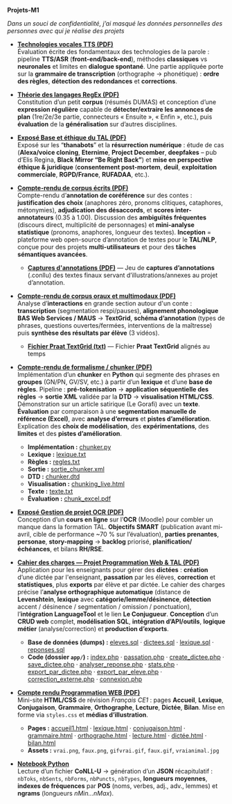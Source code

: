 **Projets-M1**

*Dans un souci de confidentialité, j’ai masqué les données personnelles des personnes avec qui je réalise des projets*

- [**Technologies vocales TTS (PDF)**](./projetsM1/technologies_vocales_examen_final_individuel.pdf)  
  Évaluation écrite des fondamentaux des technologies de la parole : pipeline **TTS/ASR** (**front-end/back-end**), méthodes **classiques** vs **neuronales** et limites en **dialogue spontané**. Une partie appliquée porte sur la **grammaire de transcription** (orthographe → phonétique) : **ordre des règles**, **détection des redondances** et **corrections**.

- [**Théorie des langages RegEx (PDF)**](./projetsM1/théorie_des_langages_devoir_maison_individuel.pdf)  
  Constitution d’un petit **corpus** (résumés DUMAS) et conception d’une **expression régulière** capable de **détecter/extraire les annonces de plan** (1re/2e/3e partie, connecteurs « Ensuite », « Enfin », etc.), puis **évaluation** de la **généralisation** sur d’autres disciplines.

- [**Exposé Base et éthique du TAL (PDF)**](./projetsM1/bases_ethique_TAL_Projet.pdf)  
  Exposé sur les “**thanabots**” et la **résurrection numérique** : étude de cas (**Alexa/voice cloning**, **Eternime**, **Project December**, **deepfakes** – pub d’Elis Regina, **Black Mirror “Be Right Back”**) et **mise en perspective éthique & juridique** (**consentement post-mortem**, **deuil**, **exploitation commerciale**, **RGPD/France**, **RUFADAA**, etc.).

- [**Compte-rendu de corpus écrits (PDF)**](./projetsM1/corpus_ecrits_inception_projet.pdf)  
  Compte-rendu d’**annotation de coréférence** sur des contes : **justification des choix** (anaphores zéro, pronoms clitiques, cataphores, métonymies), **adjudication des désaccords**, et **scores inter-annotateurs** (0.35 à 1.00). Discussion des **ambiguïtés fréquentes** (discours direct, multiplicité de personnages) et **mini-analyse statistique** (pronoms, anaphores, longueur des textes). **Inception** = plateforme web open-source d’annotation de textes pour le **TAL/NLP**, conçue pour des projets **multi-utilisateurs** et pour des **tâches sémantiques avancées**.  
  - [**Captures d'annotations (PDF)**](./projetsM1/captures_ecran_textes_finaux.pdf) — Jeu de **captures d’annotations** (.conllu) des textes finaux servant d’illustrations/annexes au projet d’annotation.

- [**Compte-rendu de corpus oraux et multimodaux (PDF)**](./projetsM1/corpus_oraux_projet.pdf)  
  Analyse d’**interactions** en grande section autour d'un conte : **transcription** (segmentation respi/pauses), **alignement phonologique** **BAS Web Services / MAUS** → **TextGrid**, **schéma d’annotation** (types de phrases, questions ouvertes/fermées, interventions de la maîtresse) puis **synthèse des résultats par élève** (3 vidéos).  
  - [**Fichier Praat TextGrid (txt)**](./projetsM1/exemple_textgrid_praat_104C0005merged__2_.txt) — Fichier **Praat TextGrid** alignés au temps

- [**Compte-rendu de formalisme / chunker (PDF)**](./projetsM1/compterendu_chunker_formalisme_individuel.pdf)  
  Implémentation d’un **chunker** en **Python** qui segmente des phrases en **groupes** (GN/PN, GV/SV, etc.) à partir d’un **lexique** et d’une **base de règles**. Pipeline : **pré-tokenisation** → **application séquentielle des règles** → **sortie XML** validée par la **DTD** → **visualisation HTML/CSS**. Démonstration sur un article satirique (Le Gorafi) avec un **texte**. **Évaluation** par comparaison à une **segmentation manuelle de référence (Excel)**, avec **analyse d’erreurs** et **pistes d’amélioration**. Explication des **choix de modélisation**, des **expérimentations**, des **limites** et des **pistes d’amélioration**.  
  - **Implémentation :** [chunker.py](./projetsM1/chunker.py)  
  - **Lexique :** [lexique.txt](./projetsM1/lexique.txt)  
  - **Règles :** [regles.txt](./projetsM1/regles.txt)  
  - **Sortie :** [sortie_chunker.xml](./projetsM1/sortie_chunker.xml)  
  - **DTD :** [chunker.dtd](./projetsM1/chunker.dtd)  
  - **Visualisation :** [chunking_live.html](./projetsM1/chunking_live.html)  
  - **Texte :** [texte.txt](./projetsM1/texte.txt)  
  - **Évaluation :** [chunk_excel.pdf](./projetsM1/chunk_excel.pdf)

- [**Exposé Gestion de projet OCR (PDF)**](./projetsM1/gestiondeprojet_OCR.pdf)  
  Conception d’un **cours en ligne** sur l’**OCR** (Moodle) pour combler un manque dans la formation TAL. **Objectifs SMART** (publication avant mi-avril, cible de performance ~70 % sur l’évaluation), **parties prenantes**, **personae**, **story-mapping** → **backlog** priorisé, **planification/échéances**, et bilans **RH/RSE**.

- [**Cahier des charges — Projet Programmation Web & TAL (PDF)**](./projetsM1/Compte%20rendu%20.pdf)  
  Application pour les enseignants pour gérer des **dictées** : **création** d’une dictée par l'enseignant, **passation** par les élèves, **correction** et **statistiques**, plus **exports** par élève et par dictée. Le cahier des charges précise l’**analyse orthographique automatique** (distance de **Levenshtein**, **lexique** avec **catégorie/lemme/désinence**, **détection** accent / désinence / segmentation / omission / ponctuation), l’**intégration LanguageTool** et le lien **Le Conjugueur**. **Conception** d’un **CRUD web** complet, **modélisation SQL**, **intégration d’API/outils**, **logique métier** (analyse/correction) et **production d’exports**.  
  - **Base de données (dumps) :** [eleves.sql](./projetsM1/eleves%20(1).sql) · [dictees.sql](./projetsM1/dictees%20(2).sql) · [lexique.sql](./projetsM1/lexique%20(2).sql) · [reponses.sql](./projetsM1/reponses%20(1).sql)  
  - **Code (dossier `app/`) :** [index.php](./projetsM1/app/index.php) · [passation.php](./projetsM1/app/passation.php) · [create_dictee.php](./projetsM1/app/create_dictee.php) · [save_dictee.php](./projetsM1/app/save_dictee.php) · [analyser_reponse.php](./projetsM1/app/analyser_reponse.php) · [stats.php](./projetsM1/app/stats.php) · [export_par_dictee.php](./projetsM1/app/export_par_dictee.php) · [export_par_eleve.php](./projetsM1/app/export_par_eleve.php) · [correction_externe.php](./projetsM1/app/correction_externe.php) · [connexion.php](./projetsM1/app/connexion.php)

- [**Compte rendu Programmation WEB (PDF)**](./projetsM1/Programmation_web.pdf)  
  Mini-site **HTML/CSS** de révision *Français CE1* : pages **Accueil**, **Lexique**, **Conjugaison**, **Grammaire**, **Orthographe**, **Lecture**, **Dictée**, **Bilan**. Mise en forme via `styles.css` et **médias d’illustration**.  
  - **Pages :** [accueil1.html](./projetsM1/accueil1.html) · [lexique.html](./projetsM1/lexique.html) · [conjugaison.html](./projetsM1/conjugaison.html) · [grammaire.html](./projetsM1/grammaire.html) · [orthographe.html](./projetsM1/orthographe.html) · [lecture.html](./projetsM1/lecture.html) · [dictée.html](./projetsM1/dictée.html) · [bilan.html](./projetsM1/bilan.html)  
  - **Assets :** `vrai.png`, `faux.png`, `gifvrai.gif`, `faux.gif`, `vraianimal.jpg`

- [**Notebook Python**](./projetsM1/Python%20Projet%201.ipynb)  
  Lecture d’un fichier **CoNLL-U** → génération d’un **JSON** récapitulatif : `nbToks`, `nbSents`, `nbForms`, `nbPuncts`, `nbTypes`, **longueurs moyennes**, **indexes de fréquences** par **POS** (noms, verbes, adj., adv., lemmes) et **ngrams** (longueurs *nMin…nMax*).
